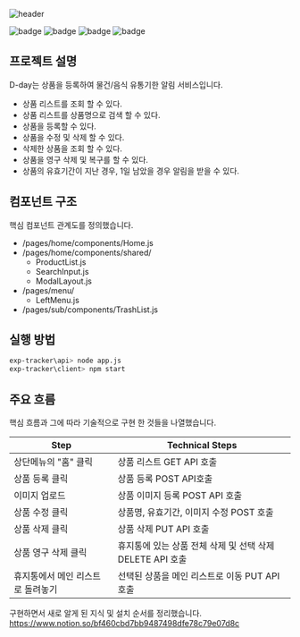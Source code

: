 ![header](https://capsule-render.vercel.app/api?type=wave&color=auto&height=200&section=header&text=D-day%20&fontSize=60)

![badge](https://img.shields.io/badge/MongoDB-47A248?style=flat-square&logo=MongoDB&logoColor=white)
![badge](https://img.shields.io/badge/Node.js-339933?style=flat-square&logo=Node.js&logoColor=white)
![badge](https://img.shields.io/badge/React-61DAFB?style=flat-square&logo=react&logoColor=white)
![badge](https://img.shields.io/badge/React%20Router-CA4245?style=flat-square&logo=React%20Router&logoColor=white)

## 프로젝트 설명

D-day는 상품을 등록하여 물건/음식 유통기한 알림 서비스입니다.
- 상품 리스트를 조회 할 수 있다.
- 상품 리스트를 상품명으로 검색 할 수 있다.
- 상품을 등록할 수 있다.
- 상품을 수정 및 삭제 할 수 있다.
- 삭제한 상품을 조회 할 수 있다.
- 상품을 영구 삭제 및 복구를 할 수 있다.
- 상품의 유효기간이 지난 경우, 1일 남았을 경우 알림을 받을 수 있다.

## 컴포넌트 구조

핵심 컴포넌트 관계도를 정의했습니다.

- /pages/home/components/Home.js
- /pages/home/components/shared/
  - ProductList.js
  - SearchInput.js
  - ModalLayout.js
- /pages/menu/
  - LeftMenu.js
- /pages/sub/components/TrashList.js

## 실행 방법

```sh
exp-tracker\api> node app.js
exp-tracker\client> npm start
```

## 주요 흐름

핵심 흐름과 그에 따라 기술적으로 구현 한 것들을 나열했습니다.

| Step | Technical Steps |
| ------ | ------ |
| 상단메뉴의 "홈" 클릭 | 상품 리스트 GET API 호출 |
| 상품 등록 클릭 | 상품 등록 POST API호출 |
| 이미지 업로드 | 상품 이미지 등록 POST API 호출 |
| 상품 수정 클릭 | 상품명, 유효기간, 이미지 수정 POST 호출 |
| 상품 삭제 클릭 | 상품 삭제 PUT API 호출 |
| 상품 영구 삭제 클릭 | 휴지통에 있는 상품 전체 삭제 및 선택 삭제 DELETE API 호출 |
| 휴지통에서 메인 리스트로 돌려놓기 | 선택된 상품을 메인 리스트로 이동 PUT API 호출 |


구현하면서 새로 알게 된 지식 및 설치 순서를 정리했습니다.<br/>
https://www.notion.so/bf460cbd7bb9487498dfe78c79e07d8c
